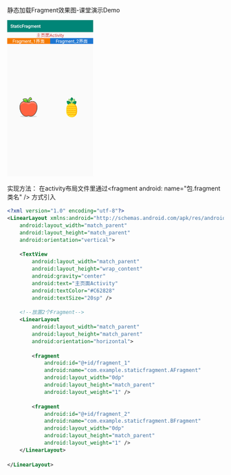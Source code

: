 静态加载Fragment效果图-课堂演示Demo



<img src="https://github.com/tsingke/AndroidCodes/blob/master/3_Fragment/Fragment_Static/%E9%9D%99%E6%80%81%E5%8A%A0%E8%BD%BDfragment.png" width=200 height=364/>


实现方法： 在activity布局文件里通过\<fragment  android: name="包.fragment类名" \/\> 方式引入

```xml
<?xml version="1.0" encoding="utf-8"?>
<LinearLayout xmlns:android="http://schemas.android.com/apk/res/android"
    android:layout_width="match_parent"
    android:layout_height="match_parent"
    android:orientation="vertical">

    <TextView
        android:layout_width="match_parent"
        android:layout_height="wrap_content"
        android:gravity="center"
        android:text="主页面Activity"
        android:textColor="#C62828"
        android:textSize="20sp" />

    <!--放置2个Fragment-->
    <LinearLayout
        android:layout_width="match_parent"
        android:layout_height="match_parent"
        android:orientation="horizontal">

        <fragment
            android:id="@+id/fragment_1"
            android:name="com.example.staticfragment.AFragment"
            android:layout_width="0dp"
            android:layout_height="match_parent"
            android:layout_weight="1" />

        <fragment
            android:id="@+id/fragment_2"
            android:name="com.example.staticfragment.BFragment"
            android:layout_width="0dp"
            android:layout_height="match_parent"
            android:layout_weight="1" />
    </LinearLayout>

</LinearLayout>

```
